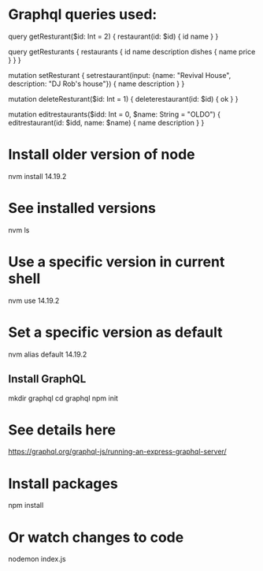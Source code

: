 # Graphql queries used:
query getResturant($id: Int = 2) {
  restaurant(id: $id) {
    id
    name
  }
}

query getResturants {
  restaurants {
    id
    name
    description
    dishes {
      name
      price
    }
  }
}

mutation setResturant {
  setrestaurant(input: {name: "Revival House", description: "DJ Rob's house"}) {
    name
    description
  }
}

mutation deleteResturant($id: Int = 1) {
  deleterestaurant(id: $id) {
    ok
  }
}

mutation editrestaurants($idd: Int = 0, $name: String = "OLDO") {
  editrestaurant(id: $idd, name: $name) {
    name
    description
  }
}

# Install older version of node
nvm install 14.19.2

# See installed versions
nvm ls

# Use a specific version in current shell
nvm use 14.19.2

# Set a specific version as default
nvm alias default 14.19.2

## Install GraphQL
mkdir graphql
cd graphql
npm init

 # See details here
https://graphql.org/graphql-js/running-an-express-graphql-server/


# Install packages 
npm install


# Or watch changes to code
nodemon index.js
